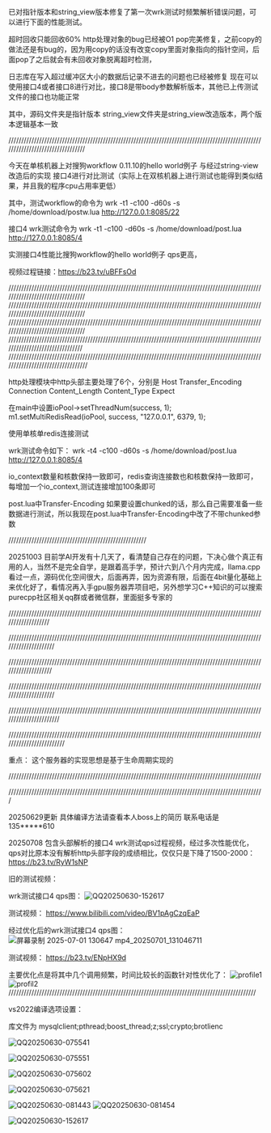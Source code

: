 已对指针版本和string_view版本修复了第一次wrk测试时频繁解析错误问题，可以进行下面的性能测试。


超时回收只能回收60% http处理对象的bug已经被O1 pop完美修复，之前copy的做法还是有bug的，因为用copy的话没有改变copy里面对象指向的指针空间，后面pop了之后就会有未回收对象脱离超时检测，

日志库在写入超过缓冲区大小的数据后记录不进去的问题也已经被修复
现在可以使用接口4或者接口8进行对比，接口8是带body参数解析版本，其他已上传测试文件的接口也功能正常 


其中，源码文件夹是指针版本
string_view文件夹是string_view改造版本，两个版本逻辑基本一致

/////////////////////////////////////////////////////////////////////////////////////////////////////////////////////////////////

今天在单核机器上对搜狗workflow  0.11.10的hello world例子 与经过string-view改造后的实现  接口4进行对比测试（实际上在双核机器上进行测试也能得到类似结果，并且我的程序cpu占用率更低）

其中，测试workflow的命令为   wrk -t1 -c100 -d60s  -s /home/download/postw.lua http://127.0.0.1:8085/22

 接口4  wrk测试命令为        wrk -t1 -c100 -d60s  -s /home/download/post.lua http://127.0.0.1:8085/4

实测接口4性能比搜狗workflow的hello world例子 qps更高，

视频过程链接：https://b23.tv/uBFFsOd


 


/////////////////////////////////////////////////////////////////////////////////////////////////////////////////////////////////
/////////////////////////////////////////////////////////////////////////////////////////////////////////////////////////////////
/////////////////////////////////////////////////////////////////////////////////////////////////////////////////////////////////
////////////////////////////////////////////////////////////////////////////////////////////////////////////////////////////////
//////////////////////////////////////////////////////////////////////////////////////////////////////////////////////////////////



http处理模块中http头部主要处理了6个，分别是 Host   Transfer_Encoding    Connection    Content_Length    Content_Type     Expect












在main中设置ioPool->setThreadNum(success, 1);         m1.setMultiRedisRead(ioPool, success, "127.0.0.1", 6379, 1);         

使用单核单redis连接测试

wrk测试命令如下：
wrk -t4 -c100 -d60s  -s /home/download/post.lua http://127.0.0.1:8085/4

io_context数量和核数保持一致即可，redis查询连接数也和核数保持一致即可，每增加一个io_context,测试连接增加100条即可

post.lua中Transfer-Encoding 如果要设置chunked的话，那么自己需要准备一些数据进行测试，所以我现在post.lua中Transfer-Encoding中改了不带chunked参数







//////////////////////////////////////////////////////


20251003  目前学AI开发有十几天了，看清楚自己存在的问题，下决心做个真正有用的人，当然不是完全自学，是跟着高手学，预计六到八个月内完成，llama.cpp看过一点，源码优化空间很大，后面再弄，因为资源有限，后面在4bit量化基础上来优化好了，看情况再入手gpu服务器弄项目吧，另外想学习C++知识的可以搜索purecpp社区相关qq群或者微信群，里面挺多专家的

///////////////////////////////////////////////////////////////////////////////////////////////////////////////////

/////////////////////////////////////////////////////////////////////////////////////////////////////////////////////

////////////////////////////////////////////////////////////////////////////////////////////////////////////////////




/////////////////////////////////////////////////////////////////////////////////////////////////////////////////////

///////////////////////////////////////////////////////////////////////////////////////////////////////////////////////

/////////////////////////////////////////////////////////////////////////////////////////////////////////////////////////




重点：
这个服务器的实现思想是基于生命周期实现的


















///////////////////////////////////////////////////////////////////////////////////////////////////

////////////////////////////////////////////////////////////////////////////////////////////////////



20250629更新  具体编译方法请查看本人boss上的简历   联系电话是135*****610



20250708   包含头部解析的接口4 wrk测试qps过程视频，经过多次性能优化，qps对比原本没有解析http头部字段的成绩相比，仅仅只是下降了1500-2000：
https://b23.tv/RyW1sNP




旧的测试视频：

wrk测试接口4 qps图：
![QQ20250630-152617](https://github.com/user-attachments/assets/da3ea4b5-2657-4553-aa7a-e976055663bc)

测试视频：
https://www.bilibili.com/video/BV1pAgCzqEaP

经过优化后的wrk测试接口4  qps图：
![屏幕录制 2025-07-01 130647 mp4_20250701_131046711](https://github.com/user-attachments/assets/2b226413-54ba-4e75-bfbc-6b76f7176f50)

测试视频：
https://b23.tv/ENpHX9d

主要优化点是将其中几个调用频繁，时间比较长的函数针对性优化了：
![profile1](https://github.com/user-attachments/assets/e0a2ae49-6852-4cd9-bad1-dc4382dbe819)
![profil2](https://github.com/user-attachments/assets/27e4dcde-9714-4b9a-bf70-a0e8ba0ab7df)
/////////////////////////////////////////////////////////////////////////////////////////////////



 































vs2022编译选项设置：

库文件为  mysqlclient;pthread;boost_thread;z;ssl;crypto;brotlienc


![QQ20250630-075541](https://github.com/user-attachments/assets/e48d1fee-c0fb-440d-bb53-1fc784cbc389)

![QQ20250630-075551](https://github.com/user-attachments/assets/6fd00da1-3e50-4a33-9172-64032b01911d)

![QQ20250630-075602](https://github.com/user-attachments/assets/b80ccb84-048f-4090-bc79-b6c5ac38d156)

![QQ20250630-075621](https://github.com/user-attachments/assets/64aeff04-3978-4fe6-a21f-99cbec8498dc)

![QQ20250630-081443](https://github.com/user-attachments/assets/544e0d9f-1f97-4960-8c10-c828d2b75d34)
![QQ20250630-081454](https://github.com/user-attachments/assets/97f3efe0-2a98-4dbb-bf97-fba6ebd34549)

![QQ20250630-152617](https://github.com/user-attachments/assets/0a570152-e83f-4566-be2b-ad7934b90886)
